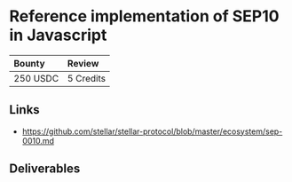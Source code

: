 # Reference implementation of SEP10 in Javascript

| Bounty | Review
| :- | :-
| 250 USDC | 5 Credits

## Links
- https://github.com/stellar/stellar-protocol/blob/master/ecosystem/sep-0010.md

## Deliverables